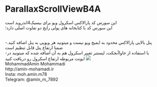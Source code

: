 # ParallaxScrollViewB4A


این سورس کد پارالاکس اسکرول ویو برای بیسیک4اندروید است
<br>
این سورس کد با کتابخانه های پولی رایج دو تفاوت اصلی دارد؛

<br>
-پنل بالایی پارالاکس محدود به ایمیج ویو نیست و میتونید هر ویویی به پنل اضافه کنید. ضمنا ارتفاع پنل قابل تنظیم است

<br>
-با استفاده از جاواآبجکت، لیستنر تغییر اسکرول هم به آن اضافه شده که میتونید در ایونت مربوطه ارتفاع اسکرول رو دریافت کنید


<img src="http://s4.picofile.com/file/8362972342/Screenshot_137_.png" >

<br>
MohammadAmin Mohammadi
<br>
http://amin-mohamadi.ir
<br>
Insta: moh.amin.m78
<br>
Telegram: @amin_m_7892
<br>
